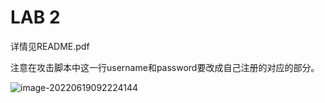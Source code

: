 # LAB 2

详情见README.pdf

注意在攻击脚本中这一行username和password要改成自己注册的对应的部分。

![image-20220619092224144](/home/xzc/HUST-CSE-Experiments/信息系统安全实验/lab2/README.assets/image-20220619092224144.png)

